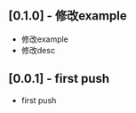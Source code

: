 <!--
 * @Author: meetqy
 * @since: 2019-11-05 17:45:28
 * @lastTime: 2019-11-06 11:31:54
 * @LastEditors: meetqy
 -->
## [0.1.0] - 修改example

* 修改example
* 修改desc

## [0.0.1] - first push

* first push
